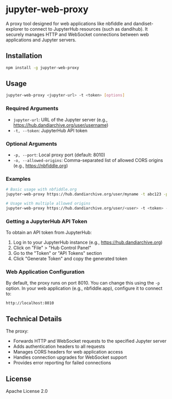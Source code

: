 # jupyter-web-proxy

A proxy tool designed for web applications like nbfiddle and dandiset-explorer to connect to JupyterHub resources (such as dandihub). It securely manages HTTP and WebSocket connections between web applications and Jupyter servers.

## Installation

```bash
npm install -g jupyter-web-proxy
```

## Usage

```bash
jupyter-web-proxy <jupyter-url> -t <token> [options]
```

### Required Arguments

- `jupyter-url`: URL of the Jupyter server (e.g., https://hub.dandiarchive.org/user/username)
- `-t, --token`: JupyterHub API token

### Optional Arguments

- `-p, --port`: Local proxy port (default: 8010)
- `-o, --allowed-origins`: Comma-separated list of allowed CORS origins (e.g., https://nbfiddle.org)

### Examples

```bash
# Basic usage with nbfiddle.org
jupyter-web-proxy https://hub.dandiarchive.org/user/myname -t abc123 -p 8010 -o https://nbfiddle.org

# Usage with multiple allowed origins
jupyter-web-proxy https://hub.dandiarchive.org/user/<user> -t <token> -o https://nbfiddle.app,https://dandi-ai-notebooks.github.io
```

### Getting a JupyterHub API Token

To obtain an API token from JupyterHub:
1. Log in to your JupyterHub instance (e.g., https://hub.dandiarchive.org)
2. Click on "File" > "Hub Control Panel"
3. Go to the "Token" or "API Tokens" section
4. Click "Generate Token" and copy the generated token

### Web Application Configuration

By default, the proxy runs on port 8010. You can change this using the `-p` option. In your web application (e.g., nbfiddle.app), configure it to connect to:

```
http://localhost:8010
```

## Technical Details

The proxy:
- Forwards HTTP and WebSocket requests to the specified Jupyter server
- Adds authentication headers to all requests
- Manages CORS headers for web application access
- Handles connection upgrades for WebSocket support
- Provides error reporting for failed connections

## License

Apache License 2.0
